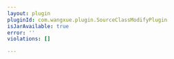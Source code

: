 ```yaml
---
layout: plugin
pluginId: com.wangxue.plugin.SourceClassModifyPlugin
isJarAvailable: true
error: ''
violations: []

---
```

